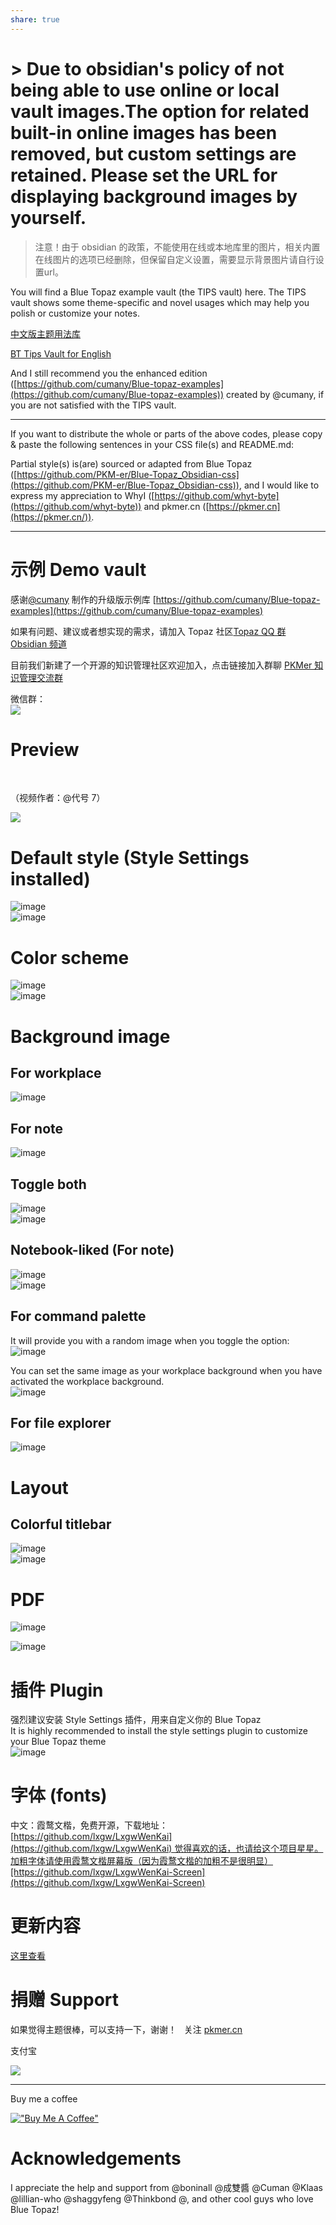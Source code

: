 ```yaml
---
share: true
---
```

# > Due to obsidian's policy of not being able to use online or local vault images.The option for related built-in online images has been removed, but custom settings are retained. Please set the URL for displaying background images by yourself.

> 注意！由于 obsidian 的政策，不能使用在线或本地库里的图片，相关内置在线图片的选项已经删除，但保留自定义设置，需要显示背景图片请自行设置url。

You will find a Blue Topaz example vault (the TIPS vault) here. The TIPS vault shows some theme-specific and novel usages which may help you polish or customize your notes.

[中文版主题用法库](https://github.com/PKM-er/Blue-Topaz_Obsidian-css/blob/master/TIPS%20vault/TIPS%20for%20Blue%20Topaz_Chinese.zip)

[BT Tips Vault for English](https://github.com/PKM-er/Blue-Topaz_Obsidian-css/blob/master/TIPS%20vault/TIPS%20for%20Blue%20Topaz_English.zip)

And I still recommend you the enhanced edition ([https://github.com/cumany/Blue-topaz-examples](https://github.com/cumany/Blue-topaz-examples)) created by @cumany, if you are not satisfied with the TIPS vault.

---

If you want to distribute the whole or parts of the above codes, please copy & paste the following sentences in your CSS file(s) and README.md:

Partial style(s) is(are) sourced or adapted from Blue Topaz ([https://github.com/PKM-er/Blue-Topaz_Obsidian-css](https://github.com/PKM-er/Blue-Topaz_Obsidian-css)), and I would like to express my appreciation to WhyI ([https://github.com/whyt-byte](https://github.com/whyt-byte)) and pkmer.cn ([https://pkmer.cn](https://pkmer.cn/)).

---

# 示例 Demo vault

感谢[@cumany](https://github.com/cumany) 制作的升级版示例库 [https://github.com/cumany/Blue-topaz-examples](https://github.com/cumany/Blue-topaz-examples)

如果有问题、建议或者想实现的需求，请加入 Topaz 社区[Topaz QQ 群](https://jq.qq.com/?_wv=1027&k=TWGhXs40)  
[Obsidian 频道](https://qun.qq.com/qqweb/qunpro/share?_wv=3&_wwv=128&inviteCode=zHpby&from=246610&biz=ka)

目前我们新建了一个开源的知识管理社区欢迎加入，点击链接加入群聊 [PKMer 知识管理交流群](http://qm.qq.com/cgi-bin/qm/qr?_wv=1027&k=lFMOfZnt5K07XWn8Y9Hs8skhmf8HaAwh&authKey=jWoLY%2BmDy5kqEEFs4%2FcVgIySwUXuwM6EyJvu4LCqJ9uFUgG2h1k4u3l6qC8i2AcO&noverify=0&group_code=825255377)

微信群：  
![](https://cdn.pkmer.cn/images/wechatqrcode.png!nomark)

# Preview

 

（视频作者：@代号 7）

![](https://raw.githubusercontent.com/whyt-byte/Blue-Topaz_Obsidian-css/master/preview_Blue%20Topaz.png)

# Default style (Style Settings installed)

![image](https://github.com/PKM-er/Blue-Topaz_Obsidian-css/assets/72023275/f7317905-2c05-4860-b30d-a580890f2ec0)  
![image](https://github.com/PKM-er/Blue-Topaz_Obsidian-css/assets/72023275/a9895fcd-1d89-4272-9914-33d6e2d42af4)

# Color scheme

![image](https://github.com/PKM-er/Blue-Topaz_Obsidian-css/assets/72023275/166222ab-379f-4e55-8c36-43ad56553162)  
![image](https://github.com/PKM-er/Blue-Topaz_Obsidian-css/assets/72023275/371427dc-a5e3-4db4-81de-f31ea9e532d4)

# Background image

## For workplace

![image](https://github.com/PKM-er/Blue-Topaz_Obsidian-css/assets/72023275/9403f704-d983-4aa6-9196-239304ca8314)

## For note

![image](https://github.com/PKM-er/Blue-Topaz_Obsidian-css/assets/72023275/49084d2b-def8-4168-b169-c21f53cf581c)

## Toggle both

![image](https://github.com/PKM-er/Blue-Topaz_Obsidian-css/assets/72023275/48a94c43-f36c-45a7-8687-4a2adce5248d)  
![image](https://github.com/PKM-er/Blue-Topaz_Obsidian-css/assets/72023275/7bb19b3f-1c9e-418a-b1a1-ad1d5e465f4a)

## Notebook-liked (For note)

![image](https://github.com/PKM-er/Blue-Topaz_Obsidian-css/assets/72023275/9bc7562b-240b-46df-872f-ec0cbf791c54)  
![image](https://github.com/PKM-er/Blue-Topaz_Obsidian-css/assets/72023275/962c11e3-95f6-4059-af36-a3bbe8f33928)

## For command palette

It will provide you with a random image when you toggle the option:  
![image](https://github.com/PKM-er/Blue-Topaz_Obsidian-css/assets/72023275/98af11d6-8e4b-47d8-a54d-73279bfe5e4f)

You can set the same image as your workplace background when you have activated the workplace background.  
![image](https://github.com/PKM-er/Blue-Topaz_Obsidian-css/assets/72023275/db688148-0b4d-4109-8e25-71f91dff5001)

## For file explorer

![image](https://github.com/PKM-er/Blue-Topaz_Obsidian-css/assets/72023275/7013642a-da37-4a5f-a58d-fd165a473913)

# Layout

## Colorful titlebar

![image](https://github.com/PKM-er/Blue-Topaz_Obsidian-css/assets/72023275/efeb47b8-22d6-4e70-a157-82ccd2ea24a8)  
![image](https://github.com/PKM-er/Blue-Topaz_Obsidian-css/assets/72023275/e4be0e17-dc2f-4d46-b5a3-72c95758efee)

# PDF

![image](https://github.com/PKM-er/Blue-Topaz_Obsidian-css/assets/72023275/c74874e7-4ff4-431a-b7ae-58e6255704bc)

![image](https://github.com/PKM-er/Blue-Topaz_Obsidian-css/assets/72023275/3bc69e78-2665-468c-95d0-5f4dd995b720)

# 插件 Plugin

强烈建议安装 Style Settings 插件，用来自定义你的 Blue Topaz  
It is highly recommended to install the style settings plugin to customize your Blue Topaz theme  
![image](https://user-images.githubusercontent.com/72023275/148892207-ffbbb363-1a43-4267-a3f9-d95ee7cc9bd9.png)

# 字体 (fonts)

中文：霞鹜文楷，免费开源，下载地址：[https://github.com/lxgw/LxgwWenKai](https://github.com/lxgw/LxgwWenKai) 觉得喜欢的话，也请给这个项目星星。加粗字体请使用霞鹜文楷屏幕版（因为霞鹜文楷的加粗不是很明显）[https://github.com/lxgw/LxgwWenKai-Screen](https://github.com/lxgw/LxgwWenKai-Screen)

# 更新内容

[这里查看](https://github.com/whyt-byte/Blue-Topaz_Obsidian-css/blob/master/changes.md)

# 捐赠 Support

如果觉得主题很棒，可以支持一下，谢谢！   关注 [pkmer.cn](https://pkmer.cn/)

支付宝

![](https://github.com/PKM-er/Blue-Topaz_Obsidian-css/assets/72023275/4a8f9a6d-5156-4071-9a80-898b77b74ba3)

---

Buy me a coffee

[!["Buy Me A Coffee"](https://www.buymeacoffee.com/assets/img/custom_images/orange_img.png)](https://www.buymeacoffee.com/whyi)

# Acknowledgements

I appreciate the help and support from @boninall @成雙醬 @Cuman @Klaas @lillian-who @shaggyfeng @Thinkbond @, and other cool guys who love Blue Topaz!
